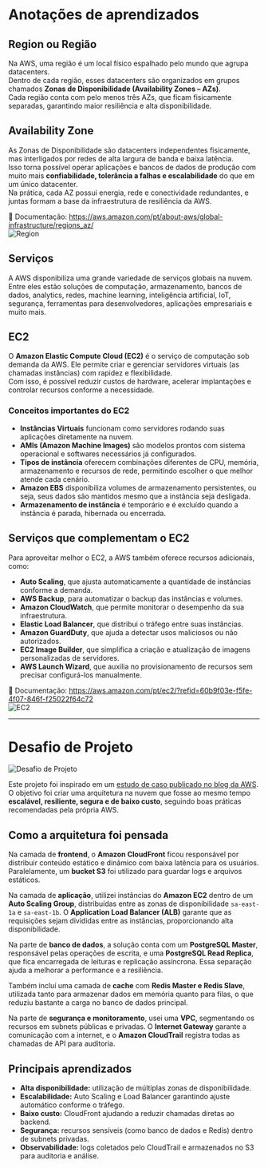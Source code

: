 # Anotações de aprendizados

## Region ou Região
Na AWS, uma região é um local físico espalhado pelo mundo que agrupa datacenters.  
Dentro de cada região, esses datacenters são organizados em grupos chamados **Zonas de Disponibilidade (Availability Zones – AZs)**.  
Cada região conta com pelo menos três AZs, que ficam fisicamente separadas, garantindo maior resiliência e alta disponibilidade.

## Availability Zone
As Zonas de Disponibilidade são datacenters independentes fisicamente, mas interligados por redes de alta largura de banda e baixa latência.  
Isso torna possível operar aplicações e bancos de dados de produção com muito mais **confiabilidade, tolerância a falhas e escalabilidade** do que em um único datacenter.  
Na prática, cada AZ possui energia, rede e conectividade redundantes, e juntas formam a base da infraestrutura de resiliência da AWS.  

📖 Documentação: https://aws.amazon.com/pt/about-aws/global-infrastructure/regions_az/  
![Region](imagem/region.png)

## Serviços
A AWS disponibiliza uma grande variedade de serviços globais na nuvem.  
Entre eles estão soluções de computação, armazenamento, bancos de dados, analytics, redes, machine learning, inteligência artificial, IoT, segurança, ferramentas para desenvolvedores, aplicações empresariais e muito mais.

## EC2
O **Amazon Elastic Compute Cloud (EC2)** é o serviço de computação sob demanda da AWS. Ele permite criar e gerenciar servidores virtuais (as chamadas instâncias) com rapidez e flexibilidade.  
Com isso, é possível reduzir custos de hardware, acelerar implantações e controlar recursos conforme a necessidade.

### Conceitos importantes do EC2
- **Instâncias Virtuais** funcionam como servidores rodando suas aplicações diretamente na nuvem.  
- **AMIs (Amazon Machine Images)** são modelos prontos com sistema operacional e softwares necessários já configurados.  
- **Tipos de instância** oferecem combinações diferentes de CPU, memória, armazenamento e recursos de rede, permitindo escolher o que melhor atende cada cenário.  
- **Amazon EBS** disponibiliza volumes de armazenamento persistentes, ou seja, seus dados são mantidos mesmo que a instância seja desligada.  
- **Armazenamento de instância** é temporário e é excluído quando a instância é parada, hibernada ou encerrada.  

## Serviços que complementam o EC2
Para aproveitar melhor o EC2, a AWS também oferece recursos adicionais, como:  

- **Auto Scaling**, que ajusta automaticamente a quantidade de instâncias conforme a demanda.  
- **AWS Backup**, para automatizar o backup das instâncias e volumes.  
- **Amazon CloudWatch**, que permite monitorar o desempenho da sua infraestrutura.  
- **Elastic Load Balancer**, que distribui o tráfego entre suas instâncias.  
- **Amazon GuardDuty**, que ajuda a detectar usos maliciosos ou não autorizados.  
- **EC2 Image Builder**, que simplifica a criação e atualização de imagens personalizadas de servidores.  
- **AWS Launch Wizard**, que auxilia no provisionamento de recursos sem precisar configurá-los manualmente.  

📖 Documentação: https://aws.amazon.com/pt/ec2/?refid=60b9f03e-f5fe-4f07-846f-f25022f64c72  
![EC2](imagem/ec2.png)

---

# Desafio de Projeto
![Desafio de Projeto](imagem/Desafio_de_projeto_ec2.drawio)

Este projeto foi inspirado em um [estudo de caso publicado no blog da AWS](https://aws.amazon.com/pt/blogs/aws-brasil/alta-performance-e-baixo-custo-numa-solucao-de-saude-com-amazon-cloudfront/).  
O objetivo foi criar uma arquitetura na nuvem que fosse ao mesmo tempo **escalável, resiliente, segura e de baixo custo**, seguindo boas práticas recomendadas pela própria AWS.  

## Como a arquitetura foi pensada

Na camada de **frontend**, o **Amazon CloudFront** ficou responsável por distribuir conteúdo estático e dinâmico com baixa latência para os usuários. Paralelamente, um **bucket S3** foi utilizado para guardar logs e arquivos estáticos.  

Na camada de **aplicação**, utilizei instâncias do **Amazon EC2** dentro de um **Auto Scaling Group**, distribuídas entre as zonas de disponibilidade `sa-east-1a` e `sa-east-1b`. O **Application Load Balancer (ALB)** garante que as requisições sejam divididas entre as instâncias, proporcionando alta disponibilidade.  

Na parte de **banco de dados**, a solução conta com um **PostgreSQL Master**, responsável pelas operações de escrita, e uma **PostgreSQL Read Replica**, que fica encarregada de leituras e replicação assíncrona. Essa separação ajuda a melhorar a performance e a resiliência.  

Também incluí uma camada de **cache** com **Redis Master e Redis Slave**, utilizada tanto para armazenar dados em memória quanto para filas, o que reduziu bastante a carga no banco de dados principal.  

Na parte de **segurança e monitoramento**, usei uma **VPC**, segmentando os recursos em subnets públicas e privadas. O **Internet Gateway** garante a comunicação com a internet, e o **Amazon CloudTrail** registra todas as chamadas de API para auditoria.  

## Principais aprendizados
- **Alta disponibilidade:** utilização de múltiplas zonas de disponibilidade.  
- **Escalabilidade:** Auto Scaling e Load Balancer garantindo ajuste automático conforme o tráfego.  
- **Baixo custo:** CloudFront ajudando a reduzir chamadas diretas ao backend.  
- **Segurança:** recursos sensíveis (como banco de dados e Redis) dentro de subnets privadas.  
- **Observabilidade:** logs coletados pelo CloudTrail e armazenados no S3 para auditoria e análise.